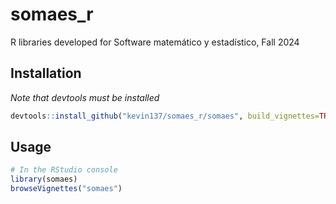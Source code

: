 # somaes_r
R libraries developed for Software matemático y estadístico, Fall 2024

## Installation

*Note that devtools must be installed*

```R
devtools::install_github("kevin137/somaes_r/somaes", build_vignettes=TRUE)
```

## Usage

```R
# In the RStudio console
library(somaes)
browseVignettes("somaes")
```

